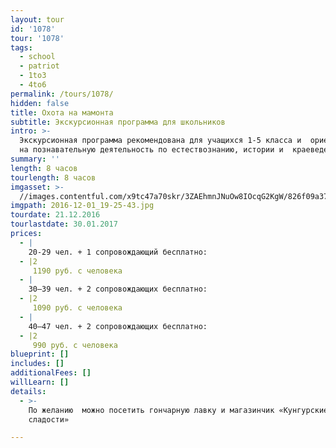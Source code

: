 ```yaml
---
layout: tour
id: '1078'
tour: '1078'
tags:
  - school
  - patriot
  - 1to3
  - 4to6
permalink: /tours/1078/
hidden: false
title: Охота на мамонта
subtitle: Экскурсионная программа для школьников
intro: >-
  Экскурсионная программа рекомендована для учащихся 1-5 класса и  ориентирована
  на познавательную деятельность по естествознанию, истории и  краеведению.
summary: ''
length: 8 часов
tourlength: 8 часов
imgasset: >-
  //images.contentful.com/x9tc47a70skr/3ZAEhmnJNuOw8IOcqG2KgW/826f09a37f453cd112495b85d157f882/2016-12-01_19-25-43.jpg
imgpath: 2016-12-01_19-25-43.jpg
tourdate: 21.12.2016
tourlastdate: 30.01.2017
prices:
  - |
    20-29 чел. + 1 сопровождающий бесплатно:
  - |2
     1190 руб. с человека
  - |
    30–39 чел. + 2 сопровождающих бесплатно:
  - |2
     1090 руб. с человека
  - |
    40–47 чел. + 2 сопровождающих бесплатно:
  - |2
     990 руб. с человека
blueprint: []
includes: []
additionalFees: []
willLearn: []
details:
  - >-
    По желанию  можно посетить гончарную лавку и магазинчик «Кунгурские
    сладости»

---
```

